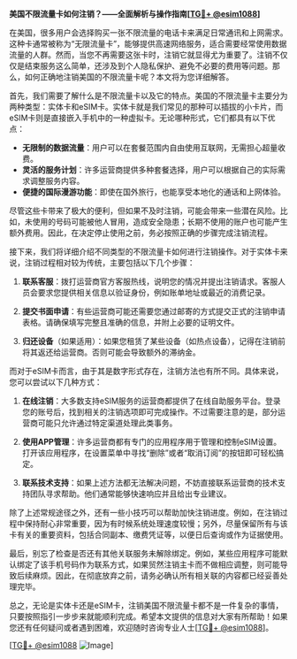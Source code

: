 **美国不限流量卡如何注销？——全面解析与操作指南[[TG💪+ @esim1088](https://t.me/s/esim1088)]**

在美国，很多用户会选择购买一张不限流量的电话卡来满足日常通讯和上网需求。这种卡通常被称为“无限流量卡”，能够提供高速网络服务，适合需要经常使用数据流量的人群。然而，当您不再需要这张卡时，注销它就显得尤为重要了。注销不仅仅是结束服务这么简单，还涉及到个人隐私保护、避免不必要的费用等问题。那么，如何正确地注销美国的不限流量卡呢？本文将为您详细解答。

首先，我们需要了解什么是不限流量卡以及它的特点。美国的不限流量卡主要分为两种类型：实体卡和eSIM卡。实体卡就是我们常见的那种可以插拔的小卡片，而eSIM卡则是直接嵌入手机中的一种虚拟卡。无论哪种形式，它们都具有以下优点：

- **无限制的数据流量**：用户可以在套餐范围内自由使用互联网，无需担心超量收费。
- **灵活的服务计划**：许多运营商提供多种套餐选择，用户可以根据自己的实际需求调整服务内容。
- **便捷的国际漫游功能**：即使在国外旅行，也能享受本地化的通话和上网体验。

尽管这些卡带来了极大的便利，但如果不及时注销，可能会带来一些潜在风险。比如，未使用的号码可能被他人冒用，造成安全隐患；长期不使用的账户也可能产生额外费用。因此，在决定停止使用之前，务必按照正确的步骤完成注销流程。

接下来，我们将详细介绍不同类型的不限流量卡如何进行注销操作。对于实体卡来说，注销过程相对较为传统，主要包括以下几个步骤：

1. **联系客服**：拨打运营商官方客服热线，说明您的情况并提出注销请求。客服人员会要求您提供相关信息以验证身份，例如账单地址或最近的消费记录。
   
2. **提交书面申请**：有些运营商可能还需要您通过邮寄的方式提交正式的注销申请表格。请确保填写完整且准确的信息，并附上必要的证明文件。

3. **归还设备**（如果适用）：如果您租赁了某些设备（如热点设备），记得在注销前将其返还给运营商。否则可能会导致额外的滞纳金。

而对于eSIM卡而言，由于其是数字形式存在，注销方法也有所不同。具体来说，您可以尝试以下几种方式：

1. **在线注销**：大多数支持eSIM服务的运营商都提供了在线自助服务平台。登录您的账号后，找到相关的注销选项即可完成操作。不过需要注意的是，部分运营商可能只允许通过特定渠道处理此类事务。

2. **使用APP管理**：许多运营商都有专门的应用程序用于管理和控制eSIM设置。打开该应用程序，在设置菜单中寻找“删除”或者“取消订阅”的按钮即可轻松搞定。

3. **联系技术支持**：如果上述方法都无法解决问题，不妨直接联系运营商的技术支持团队寻求帮助。他们通常能够快速响应并且给出专业建议。

除了上述常规途径之外，还有一些小技巧可以帮助加快注销进度。例如，在注销过程中保持耐心非常重要，因为有时候系统处理速度较慢；另外，尽量保留所有与该卡有关的重要资料，包括合同副本、缴费凭证等，以便日后查询或作为证据使用。

最后，别忘了检查是否还有其他关联服务未解除绑定。例如，某些应用程序可能默认绑定了该手机号码作为联系方式，如果贸然注销主卡而不做相应调整，则可能导致后续麻烦。因此，在彻底放弃之前，请务必确认所有相关联的内容都已经妥善处理完毕。

总之，无论是实体卡还是eSIM卡，注销美国不限流量卡都不是一件复杂的事情，只要按照指引一步步来就能顺利完成。希望本文提供的信息对大家有所帮助！如果您还有任何疑问或者遇到困难，欢迎随时咨询专业人士[[TG💪+ @esim1088](https://t.me/s/esim1088)]。

[[TG💪+ @esim1088](https://t.me/s/esim1088) ![Image](https://i.postimg.cc/4NQfJmqS/Snipaste-2025-05-13-00-14-12.png)]